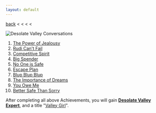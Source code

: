 ```yaml
---
layout: default
---
```


[back](../) < < < <

![Desolate Valley Conversations](desolate-valley-conversations.jpg)
1. [The Power of Jealousy](https://youtu.be/N55VIimkyWE)
2. [Rudi Can't Fail](https://youtu.be/ZrnwotV-a6U)
3. [Competitive Spirit](https://youtu.be/hKhTy7GCk1w)
4. [Big Spender](https://youtu.be/KAluV2HLHyI)
5. [No One is Safe](https://youtu.be/_AHm4i_Hp0s)
6. [Escape Plan](https://youtu.be/i9tMtZdsBXE)
7. [Blup Blup Blup](https://youtu.be/YdPBLVygGmw)
8. [The Importance of Dreams](https://youtu.be/F7VPj3oo9OQ)
9. [You Owe Me](https://youtu.be/z6sNp6aqYKY)
10. [Better Safe Than Sorry](https://youtu.be/TbNcdmhqyOs)

After completing all above Achievements, you will gain [**Desolate Valley Expert**](https://www.aurakingdom-db.com/achievement/301-desolate-valley-expert), and a title "[Valley Girl](https://www.aurakingdom-db.com/title/1149-valley-girl)".
